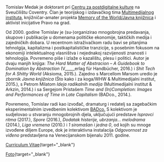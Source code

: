 <!--
.. title: Biografija
.. slug: bio
-->

Tomislav Medak je doktorant pri [Centru za postdigitalne kulture](http://www.coventry.ac.uk/research/areas-of-research/postdigital-cultures/) na Sveučilištu Coventry. Član je teorijskog i izdavačkog tima
[Multimedijalnog instituta](http://www.mi2.hr/), knjižničar-amater projekta [Memory of the World/Javna knjižnica](https://memoryoftheworld.org/) i aktivist inicijative Pravo na grad.

Od 2000. godine Tomislav je (su-)organizirao mnogobrojna predavanja,
skupove i publikacije u domenama političke ekonomije, taktičkih medija i
zajedničkih dobara. U recentnom istraživačkom radu bavi se pitanjima tehnolgija, kapitalizma i postkapitalističke tranzicije, s posebnim fokusom na ekonomiji intelektualnog vlasništva i nejednakoj razvijenosti znanosti i tehnologija. Povremeno piše i izlaže o kazalištu, plesu i politici. Autor je dvaju manjih knjiga: *The Hard Matter of Abstracion* – *A Guidebook to Domination by Abstraction* (V_____erlag für Handbücher, 2016.) i *Shit Tech for A Shitty World* (Aksioma, 2015.). Zajedno s Marcellom Marsom uredio je zbornik *Javna knjižnica* (Što kako i za koga/WHW & Multimedijalni institut, 2015.), s Petrom Milatom *Ideja radikalnih medija* (Multimedijalni institut & Arkzin, 2014.) i sa Sergejom Pristašem *Time and (In)Completion: Images and
Performances of Time in Late Capitalism* (BADco., 2014.).

Povremeno, Tomislav radi kao izvođač, dramaturg i redatelj sa zagebačkim
eksperimentalnim izvedbenim kolektivom [BADco.](http://badco.hr/) S kolektivom je sudjelovao u stvaranju mnogobrojnih djela, uključujući predstave *Ispravci ritma* (2017.), *Spore* (2016.), *Dodatak histerije, ubrzanja... melodrama* (2014.), *Liga vremena* (2010.) i *1 siromašan i jedna 0*, od kojih su mnoge izvođene diljem Europe, dok je interaktivna instalacija
*Odgovornost za viđeno* predstavljena na Venecijanskom bijenalu 2011.
godine.

[Curriculum Vitae](/CV_tmedak_MI2_EN_2018.pdf){target="_blank"}

[Foto](/images/TMedak_large.jpg){target="_blank"}
